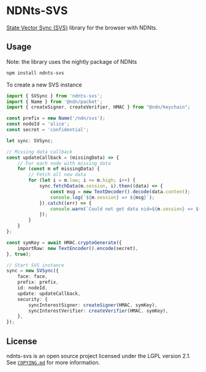 # NDNts-SVS

[State Vector Sync (SVS)](https://named-data.github.io/StateVectorSync/) library for the browser with NDNts.

## Usage

Note: the library uses the nightly package of NDNts

```sh
npm install ndnts-svs
```

To create a new SVS instance

```typescript
import { SVSync } from 'ndnts-svs';
import { Name } from '@ndn/packet';
import { createSigner, createVerifier, HMAC } from "@ndn/keychain";

const prefix = new Name('/ndn/svs');
const nodeId = 'alice';
const secret = 'confidential';

let sync: SVSync;

// Missing data callback
const updateCallback = (missingData) => {
    // For each node with missing data
    for (const m of missingData) {
        // Fetch all new data
        for (let i = m.low; i <= m.high; i++) {
            sync.fetchData(m.session, i).then((data) => {
                const msg = new TextDecoder().decode(data.content);
                console.log(`${m.session} => ${msg}`);
            }).catch((err) => {
                console.warn(`Could not get data nid=${m.session} => ${i}`);
            });
        }
    }
};

const symKey = await HMAC.cryptoGenerate({
    importRaw: new TextEncoder().encode(secret),
}, true);

// Start SVS instance
sync = new SVSync({
    face: face,
    prefix: prefix,
    id: nodeId,
    update: updateCallback,
    security: {
        syncInterestSigner: createSigner(HMAC, symKey),
        syncInterestVerifier: createVerifier(HMAC, symKey),
    },
});
```

## License

ndnts-svs is an open source project licensed under the LGPL version 2.1.
See [`COPYING.md`](COPYING.md) for more information.
